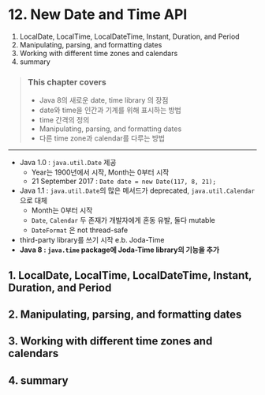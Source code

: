 # 12. New Date and Time API

1. LocalDate, LocalTime, LocalDateTime, Instant, Duration, and Period
2. Manipulating, parsing, and formatting dates
3. Working with different time zones and calendars
4. summary

> ### This chapter covers
>
> - Java 8의 새로운 date, time library 의 장점
> - date와 time을 인간과 기계를 위해 표시하는 방법
> - time 간격의 정의
> - Manipulating, parsing, and formatting dates
> - 다른 time zone과 calendar를 다루는 방법

---

- Java 1.0 : `java.util.Date` 제공
    - Year는 1900년에서 시작, Month는 0부터 시작
    - 21 September 2017 : `Date date = new Date(117, 8, 21);`
- Java 1.1 : `java.util.Date`의 많은 메서드가 deprecated, `java.util.Calendar` 으로 대체
    - Month는 0부터 시작
    - `Date`, `Calendar` 두 존재가 개발자에게 혼동 유발, 둘다 mutable
    - `DateFormat` 은 not thread-safe
- third-party library를 쓰기 시작 e.b. Joda-Time
- **Java 8 : `java.time` package에 Joda-Time library의 기능을 추가**

## 1. LocalDate, LocalTime, LocalDateTime, Instant, Duration, and Period

## 2. Manipulating, parsing, and formatting dates

## 3. Working with different time zones and calendars

## 4. summary

